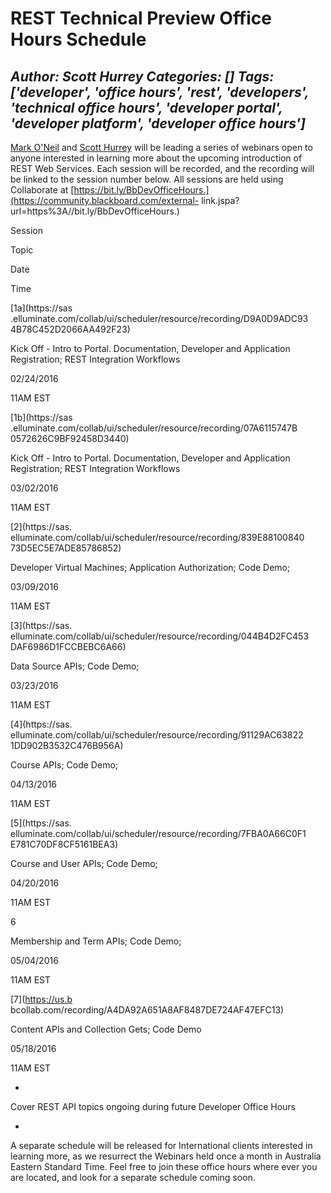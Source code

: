 # REST Technical Preview Office Hours Schedule
*Author: Scott Hurrey*
*Categories: []*
*Tags: ['developer', 'office hours', 'rest', 'developers', 'technical office hours', 'developer portal', 'developer platform', 'developer office hours']*
---
[Mark O'Neil](https://community.blackboard.com/people/moneil) and [Scott
Hurrey](https://community.blackboard.com/people/scott.hurrey) will be leading
a series of webinars open to anyone interested in learning more about the
upcoming introduction of REST Web Services. Each session will be recorded, and
the recording will be linked to the session number below. All sessions are
held using Collaborate at
[https://bit.ly/BbDevOfficeHours.](https://community.blackboard.com/external-
link.jspa?url=https%3A//bit.ly/BbDevOfficeHours.)

Session

Topic

Date

Time

[1a](https://sas
.elluminate.com/collab/ui/scheduler/resource/recording/D9A0D9ADC93
4B78C452D2066AA492F23)

Kick Off - Intro to Portal. Documentation, Developer and Application
Registration; REST Integration Workflows

02/24/2016

11AM EST

[1b](https://sas
.elluminate.com/collab/ui/scheduler/resource/recording/07A6115747B
0572626C9BF92458D3440)

Kick Off - Intro to Portal. Documentation, Developer and Application
Registration; REST Integration Workflows

03/02/2016

11AM EST

[2](https://sas.
elluminate.com/collab/ui/scheduler/resource/recording/839E88100840
73D5EC5E7ADE85786852)

Developer Virtual Machines; Application Authorization; Code Demo;

03/09/2016

11AM EST

[3](https://sas.
elluminate.com/collab/ui/scheduler/resource/recording/044B4D2FC453
DAF6986D1FCCBEBC6A66)

Data Source APIs; Code Demo;

03/23/2016

11AM EST

[4](https://sas.
elluminate.com/collab/ui/scheduler/resource/recording/91129AC63822
1DD902B3532C476B956A)

Course APIs; Code Demo;

04/13/2016

11AM EST

[5](https://sas.
elluminate.com/collab/ui/scheduler/resource/recording/7FBA0A66C0F1
E781C70DF8CF5161BEA3)

Course and User APIs; Code Demo;

04/20/2016

11AM EST

6

Membership and Term APIs; Code Demo;

05/04/2016

11AM EST

[7](https://us.b
bcollab.com/recording/A4DA92A651A8AF8487DE724AF47EFC13)

Content APIs and Collection Gets; Code Demo

05/18/2016

11AM EST

-

Cover REST API topics ongoing during future Developer Office Hours

-

A separate schedule will be released for International clients interested in
learning more, as we resurrect the Webinars held once a month in Australia
Eastern Standard Time. Feel free to join these office hours where ever you are
located, and look for a separate schedule coming soon.

